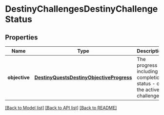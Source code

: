 # DestinyChallengesDestinyChallengeStatus

## Properties
Name | Type | Description | Notes
------------ | ------------- | ------------- | -------------
**objective** | [**DestinyQuestsDestinyObjectiveProgress**](DestinyQuestsDestinyObjectiveProgress.md) | The progress - including completion status - of the active challenge. | [optional] 

[[Back to Model list]](../README.md#documentation-for-models) [[Back to API list]](../README.md#documentation-for-api-endpoints) [[Back to README]](../README.md)


